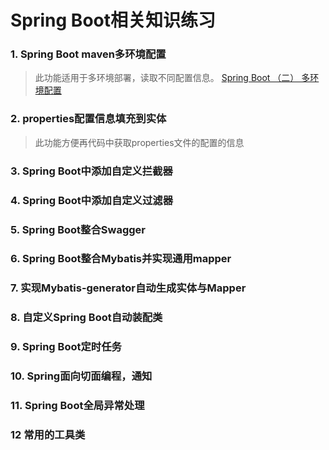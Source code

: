 # Spring Boot相关知识练习

### 1. Spring Boot maven多环境配置
> 此功能适用于多环境部署，读取不同配置信息。
[Spring Boot （二） 多环境配置](https://blog.csdn.net/u010865736/article/details/98783158)

### 2. properties配置信息填充到实体
> 此功能方便再代码中获取properties文件的配置的信息

### 3. Spring Boot中添加自定义拦截器

### 4. Spring Boot中添加自定义过滤器

### 5. Spring Boot整合Swagger

### 6. Spring Boot整合Mybatis并实现通用mapper

### 7. 实现Mybatis-generator自动生成实体与Mapper

### 8. 自定义Spring Boot自动装配类

### 9. Spring Boot定时任务

### 10. Spring面向切面编程，通知

### 11. Spring Boot全局异常处理

### 12 常用的工具类


